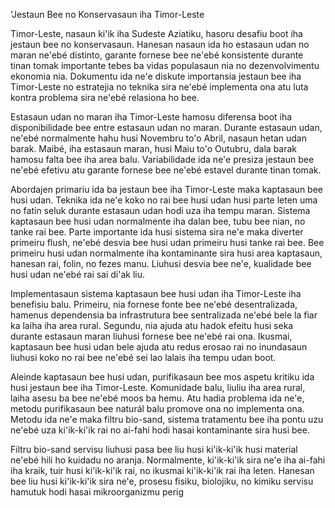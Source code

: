 'Jestaun Bee no Konservasaun iha Timor-Leste

Timor-Leste, nasaun ki'ik iha Sudeste Aziatiku, hasoru desafiu boot iha jestaun bee no konservasaun. Hanesan nasaun ida ho estasaun udan no maran ne'ebé distinto, garante fornese bee ne'ebé konsistente durante tinan tomak importante tebes ba vidas populasaun nia no dezenvolvimentu ekonomia nia. Dokumentu ida ne'e diskute importansia jestaun bee iha Timor-Leste no estratejia no teknika sira ne'ebé implementa ona atu luta kontra problema sira ne'ebé relasiona ho bee.

Estasaun udan no maran iha Timor-Leste hamosu diferensa boot iha disponibilidade bee entre estasaun udan no maran. Durante estasaun udan, ne'ebé normalmente hahu husi Novembru to'o Abril, nasaun hetan udan barak. Maibé, iha estasaun maran, husi Maiu to'o Outubru, dala barak hamosu falta bee iha area balu. Variabilidade ida ne'e presiza jestaun bee ne'ebé efetivu atu garante fornese bee ne'ebé estavel durante tinan tomak.

Abordajen primariu ida ba jestaun bee iha Timor-Leste maka kaptasaun bee husi udan. Teknika ida ne'e koko no rai bee husi udan husi parte leten uma no fatin seluk durante estasaun udan hodi uza iha tempu maran. Sistema kaptasaun bee husi udan normalmente iha dalan bee, tubu bee nian, no tanke rai bee. Parte importante ida husi sistema sira ne'e maka diverter primeiru flush, ne'ebé desvia bee husi udan primeiru husi tanke rai bee. Bee primeiru husi udan normalmente iha kontaminante sira husi area kaptasaun, hanesan rai, folin, no fezes manu. Liuhusi desvia bee ne'e, kualidade bee husi udan ne'ebé rai sai di'ak liu.

Implementasaun sistema kaptasaun bee husi udan iha Timor-Leste iha benefisiu balu. Primeiru, nia fornese fonte bee ne'ebé desentralizada, hamenus dependensia ba infrastrutura bee sentralizada ne'ebé bele la fiar ka laiha iha area rural. Segundu, nia ajuda atu hadok efeitu husi seka durante estasaun maran liuhusi fornese bee ne'ebé rai ona. Ikusmai, kaptasaun bee husi udan bele ajuda atu redus erosao rai no inundasaun liuhusi koko no rai bee ne'ebé sei lao lalais iha tempu udan boot.

Aleinde kaptasaun bee husi udan, purifikasaun bee mos aspetu kritiku ida husi jestaun bee iha Timor-Leste. Komunidade balu, liuliu iha area rural, laiha asesu ba bee ne'ebé moos ba hemu. Atu hadia problema ida ne'e, metodu purifikasaun bee naturál balu promove ona no implementa ona. Metodu ida ne'e maka filtru bio-sand, sistema tratamentu bee iha pontu uzu ne'ebé uza ki'ik-ki'ik rai no ai-fahi hodi hasai kontaminante sira husi bee.

Filtru bio-sand servisu liuhusi pasa bee liu husi ki'ik-ki'ik husi material ne'ebé hili ho kuidadu no aranja. Normalmente, ki'ik-ki'ik sira ne'e iha ai-fahi iha kraik, tuir husi ki'ik-ki'ik rai, no ikusmai ki'ik-ki'ik rai iha leten. Hanesan bee liu husi ki'ik-ki'ik sira ne'e, prosesu fisiku, biolojiku, no kimiku servisu hamutuk hodi hasai mikroorganizmu perig